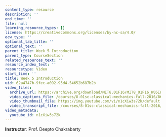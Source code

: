 ```yaml
---
content_type: resource
description: ''
end_time: ''
file: null
learning_resource_types: []
license: https://creativecommons.org/licenses/by-nc-sa/4.0/
ocw_type: ''
optional_tab_title: ''
optional_text: ''
parent_title: Week 5 Introduction
parent_type: CourseSection
related_resources_text: ''
resource_index_text: ''
resourcetype: Video
start_time: ''
title: Week 5 Introduction
uid: 62a4747b-9fec-a092-95d4-54652b687b2b
video_files:
  archive_url: https://archive.org/download/MIT8.01F16/MIT8_01F16_W05Intro_360p.mp4
  video_captions_file: /courses/8-01sc-classical-mechanics-fall-2016/86d89baf94a050bdb42a7bc614c96d9b_n1cXiw3s72k.vtt
  video_thumbnail_file: https://img.youtube.com/vi/n1cXiw3s72k/default.jpg
  video_transcript_file: /courses/8-01sc-classical-mechanics-fall-2016/95685f043a087e46cfaf95cea27449e0_n1cXiw3s72k.pdf
video_metadata:
  youtube_id: n1cXiw3s72k
---
```


**Instructor**: Prof. Deepto Chakrabarty


